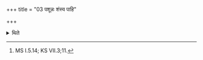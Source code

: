+++
title = "03 पशून्नः शंस्य पाहि"

+++

<details><summary>थिते</summary>

2. praising them with paśūnnaḥ śaṁsya pāhi...[^1]   

[^1]: MS I.5.14; KS VII.3;11.
</details>
